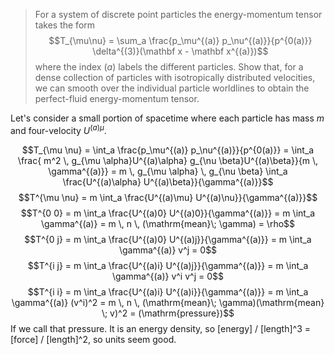 >For a system of discrete point particles the energy-momentum tensor takes the form $$T_{\mu\nu} = \sum_a \frac{p_\mu^{(a)} p_\nu^{(a)}}{p^{0(a)}} \delta^{(3)}(\mathbf x - \mathbf x^{(a)})$$ where the index $(a)$ labels the different particles. Show that, for a dense collection of particles with isotropically distributed velocities, we can smooth over the individual particle worldlines to obtain the perfect-fluid energy-momentum tensor.

Let's consider a small portion of spacetime where each particle has mass $m$ and four-velocity $U^{(a)\mu}$. 

$$T_{\mu \nu} = \int_a \frac{p_\mu^{(a)} p_\nu^{(a)}}{p^{0(a)}} = \int_a \frac{ m^2 \, g_{\mu \alpha}U^{(a)\alpha} g_{\nu \beta}U^{(a)\beta}}{m \, \gamma^{(a)}} = m \, g_{\mu \alpha} \, g_{\nu \beta} \int_a \frac{U^{(a)\alpha} U^{(a)\beta}}{\gamma^{(a)}}$$
$$T^{\mu \nu} = m \int_a \frac{U^{(a)\mu} U^{(a)\nu}}{\gamma^{(a)}}$$
$$T^{0 0} = m \int_a \frac{U^{(a)0} U^{(a)0}}{\gamma^{(a)}} = m \int_a \gamma^{(a)} = m \, n \, (\mathrm{mean}\; \gamma) = \rho$$
$$T^{0 j} = m \int_a \frac{U^{(a)0} U^{(a)j}}{\gamma^{(a)}} = m \int_a \gamma^{(a)} v^j = 0$$
$$T^{i j} = m \int_a \frac{U^{(a)i} U^{(a)j}}{\gamma^{(a)}} = m \int_a \gamma^{(a)} v^i v^j = 0$$
$$T^{i i} = m \int_a \frac{U^{(a)i} U^{(a)i}}{\gamma^{(a)}} = m \int_a \gamma^{(a)} (v^i)^2 = m \, n \, (\mathrm{mean}\; \gamma)(\mathrm{mean} \; v)^2 = (\mathrm{pressure})$$
If we call that pressure. It is an energy density, so [energy] / [length]^3 = [force] / [length]^2, so units seem good.